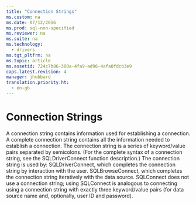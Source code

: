 ```yaml
---
title: "Connection Strings"
ms.custom: na
ms.date: 07/12/2016
ms.prod: sql-non-specified
ms.reviewer: na
ms.suite: na
ms.technology: 
  - drivers
ms.tgt_pltfrm: na
ms.topic: article
ms.assetid: 724c7b86-300a-4fa9-ad96-4afa0fdcb3e9
caps.latest.revision: 4
manager: jhubbard
translation.priority.ht: 
  - en-gb
---
```

# Connection Strings
<?xml version="1.0" encoding="utf-8"?>
<developerReferenceWithoutSyntaxDocument xmlns="http://ddue.schemas.microsoft.com/authoring/2003/5" xmlns:xlink="http://www.w3.org/1999/xlink" xmlns:xsi="http://www.w3.org/2001/XMLSchema-instance" xsi:schemaLocation="http://ddue.schemas.microsoft.com/authoring/2003/5 http://dduestorage.blob.core.windows.net/ddueschema/developer.xsd">
  <introduction>
    <para>A connection string contains information used for establishing a connection. A complete connection string contains all the information needed to establish a connection. The connection string is a series of keyword/value pairs separated by semicolons. (For the complete syntax of a connection string, see the <legacyLink xlink:href="e299be1d-5c74-4ede-b6a3-430eb189134f">SQLDriverConnect</legacyLink> function description.) The connection string is used by:  </para>
    <list class="bullet">
      <listItem>
        <para>             <legacyBold>SQLDriverConnect</legacyBold>, which completes the connection string by interaction with the user.</para>
      </listItem>
      <listItem>
        <para>             <legacyBold>SQLBrowseConnect</legacyBold>, which completes the connection string iteratively with the data source.</para>
      </listItem>
    </list>
    <para>         <legacyBold>SQLConnect</legacyBold> does not use a connection string; using <legacyBold>SQLConnect</legacyBold> is analogous to connecting using a connection string with exactly three keyword/value pairs (for data source name and, optionally, user ID and password).</para>
  </introduction>
  <relatedTopics />
</developerReferenceWithoutSyntaxDocument>